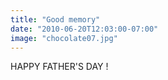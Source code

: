 ```yaml
---
title: "Good memory"
date: "2010-06-20T12:03:00-07:00"
image: "chocolate07.jpg"
---
```


HAPPY FATHER'S DAY !